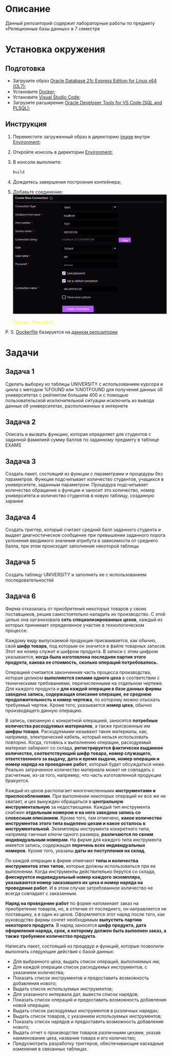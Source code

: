 # Описание
Данный репозиторий содержит лабораторные работы по предмету «Реляционные базы данных» в 7 семестре

# Установка окружения

## Подготовка
* Загрузите образ [Oracle Database 21c Express Edition for Linux x64 (OL7)](https://www.oracle.com/database/technologies/xe-downloads.html);
* Установите [Docker](https://learn.microsoft.com/ru-ru/virtualization/windowscontainers/quick-start/set-up-environment?tabs=Windows-Server);
* Установите [Visual Studio Code](https://code.visualstudio.com/download);
* Загрузите расширение [Oracle Developer Tools for VS Code (SQL and PLSQL)](https://marketplace.visualstudio.com/items?itemName=Oracle.oracledevtools);

## Инструкция
1. Переместите загруженный образ в директорию [image](/Environment/image/) внутри [Environment](/Environment);
2. Откройте консоль в директории [Environment](/Environment);
3. В консоли выполните:
    ```sh
    build
    ```
4. Дождитесь завершения построения контейнера;
5. Добавьте соединение:
    ![Новое соединение](/Environment/.resources/oracle_developer_tools_create_connection.png)

    <span style="color:yellow">Пароль: Passw0rd</span>

P. S. [Dockerfile](/Environment/bin/Dockerfile) базируется на [данном репозитории](https://github.com/oracle/docker-images/tree/main/OracleDatabase/SingleInstance/dockerfiles/21.3.0)

# Задачи

## Задача 1
Сделать выборку из таблицы UNIVERSITY c использованием курсора и цикла с методом %FOUND или %NOTFOUND для получения данных об университетах с рейтингом большим 400 и с помощью пользовательской исключительной ситуации исключить из вывода данные об университетах, расположенных в интернете

## Задача 2
Описать и вызвать функцию, которая определяет для студентов с заданной фамилией сумму баллов по заданному предмету в таблице EXAMS

## Задача 3
Создать пакет, состоящий из функции с параметрами и процедуры без параметров. Функция подсчитывает количество студентов, учащихся в университете, заданным параметром. Процедура подсчитывает количество обращение к функции и заносит это количество, номер университета и количество студентов в новую таблицу, созданную заранее

## Задача 4
Создать триггер, который считает средний балл заданного студента и выдает диагностическое сообщение при превышении заданного порога уклонения вводимого значения атрибута в зависимости от среднего балла, при этом происходит заполнение некоторой таблицы

## Задача 5
Создать таблицу UNIVERSITY и заполнить ее с использованием последовательностей

## Задача 6
Фирма отказалась от приобретения некоторых товаров у своих поставщиков, решив самостоятельно наладить их производство. С этой целью она организовала **сеть специализированных цехов**, каждый из которых принимает определенное участие в технологическом процессе.

Каждому виду выпускаемой продукции присваивается, как обычно, свой **шифр товара**, под которым он значится в файле товарных запасов. Этот же номер служит и шифром продукта. В записи с этим шифром указывается, **когда была изготовлена последняя партия этого продукта, какова ее стоимость, сколько операций потребовалось.**

Операцией считается законченная часть процесса производства, которая целиком **выполняется силами одного цеха** в соответствии с техническими требованиями, перечисленными на отдельном чертеже. Для каждого продукта и **для каждой операции в базе данных фирмы заведена запись, содержащая описание операции, ее среднюю продолжительность и номер чертежа**, по которому можно отыскать требуемый чертеж. Кроме того, указывается **номер цеха**, обычно производящего данную операцию.

В запись, связанную с конкретной операцией, заносятся **потребные количества расходуемых материалов**, а также присвоенные им **шифры товара**. Расходуемыми называют такие материалы, как, например, электрический кабель, который нельзя использовать повторно. Когда, готовясь к выполнению операции, расходуемый материал забирают со склада, **регистрируется фактически выданное количество, соответствующий шифр товара, номер служащего, ответственного за выдачу, дата и время выдачи, номер операции и номер наряда на проведение работ**, который будет обсуждаться ниже. Реально затраченное количество материала может не совпадать с расчетным, из-за того, например, что часть изготовленной продукции бракуется.

Каждый из цехов располагает многочисленными **инструментами и приспособлениями**. При выполнении некоторых операций их все же не хватает, и цех вынужден обращаться в **центральную инструментальную** за недостающими. Каждый тип инструмента снабжен **отдельным номером и на него заведена запись со словесным описанием**. Кроме того, там отмечено, **какое количество инструментов этого типа выделено цехам и какое осталось в инструментальной**. Экземпляры инструмента конкретного типа, например гаечные ключи одного размера, **различаются по своим индивидуальным номерам**. На фирме для каждого типа инструмента имеется запись, содержащая **перечень всех индивидуальных номеров**. Кроме того, указаны **даты их поступления на склад**.

По каждой операции в фирме отмечают **типы и количества инструментов этих типов**, которые должны использоваться при ее выполнении. Когда инструменты действительно берутся со склада, **фиксируется индивидуальный номер каждого экземпляра, указываются номер заказавшего их цеха и номер наряда на проведение работ**. И в этом случае затребованное количество не всегда совпадает с заказанным.

**Наряд на проведение работ** по форме напоминает заказ на приобретение товаров, но, в отличие от последнего, он направляется не поставщику, а в один из цехов. Оформляется этот наряд после того, как руководство фирмы сочтет необходимым **выпустить партию некоторого продукта**. В наряд заносятся **шифр продукта, дата оформления наряда, срок, к которому должен быть выполнен заказ, а также требуемое количество продукта.**

Написать пакет, состоящий из процедур и функций, которые позволили выполнить следующие действия с базой данных:
* Для выбранного цеха, выдать список операций, выполняемых им;
* Для каждой операции список расходуемых инструментов, с указанием количества;
* Показать список инструментов и предоставить возможность добавления нового;
* Выдать список используемых инструментов;
* Для указанного интервала дат, вывести список нарядов;
* Показать список операций и предоставить возможность добавления новой операции;
* Выдать список расходуемых инструментов в различных нарядах;
* Выдать список товаров, с указанием используемых инструментов;
* Показать список нарядов и предоставить возможность добавления нового;
* Выдать отчет о производстве товаров различными цехами, указав наименование цеха, название товара и его количество;
* Предусмотреть разработку триггеров, обеспечивающие каскадные изменения в связанных таблицах.